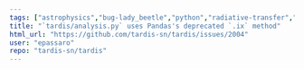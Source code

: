```yaml
---
tags: ["astrophysics","bug-lady_beetle","python","radiative-transfer","science","supernova"]
title: "`tardis/analysis.py` uses Pandas's deprecated `.ix` method"
html_url: "https://github.com/tardis-sn/tardis/issues/2004"
user: "epassaro"
repo: "tardis-sn/tardis"
---
```


